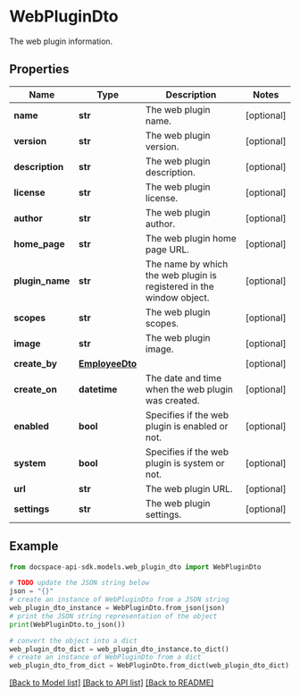 # WebPluginDto
The web plugin information.

## Properties

Name | Type | Description | Notes
------------ | ------------- | ------------- | -------------
**name** | **str** | The web plugin name. | [optional] 
**version** | **str** | The web plugin version. | [optional] 
**description** | **str** | The web plugin description. | [optional] 
**license** | **str** | The web plugin license. | [optional] 
**author** | **str** | The web plugin author. | [optional] 
**home_page** | **str** | The web plugin home page URL. | [optional] 
**plugin_name** | **str** | The name by which the web plugin is registered in the window object. | [optional] 
**scopes** | **str** | The web plugin scopes. | [optional] 
**image** | **str** | The web plugin image. | [optional] 
**create_by** | [**EmployeeDto**](EmployeeDto.md) |  | [optional] 
**create_on** | **datetime** | The date and time when the web plugin was created. | [optional] 
**enabled** | **bool** | Specifies if the web plugin is enabled or not. | [optional] 
**system** | **bool** | Specifies if the web plugin is system or not. | [optional] 
**url** | **str** | The web plugin URL. | [optional] 
**settings** | **str** | The web plugin settings. | [optional] 

## Example

```python
from docspace-api-sdk.models.web_plugin_dto import WebPluginDto

# TODO update the JSON string below
json = "{}"
# create an instance of WebPluginDto from a JSON string
web_plugin_dto_instance = WebPluginDto.from_json(json)
# print the JSON string representation of the object
print(WebPluginDto.to_json())

# convert the object into a dict
web_plugin_dto_dict = web_plugin_dto_instance.to_dict()
# create an instance of WebPluginDto from a dict
web_plugin_dto_from_dict = WebPluginDto.from_dict(web_plugin_dto_dict)
```
[[Back to Model list]](../README.md#documentation-for-models) [[Back to API list]](../README.md#documentation-for-api-endpoints) [[Back to README]](../README.md)


